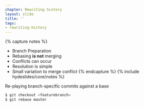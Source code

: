 ```yaml
---
chapter: Rewriting history
layout: slide
title: ''
tags:
- rewriting-history
---
```


{% capture notes %}
* Branch Preparation
* Rebasing __is not__ merging
* Conflicts can occur
* Resolution is simple
* Small variation to merge conflict
{% endcapture %}
{% include hydeslides/core/notes %}

Re-playing branch-specific commits against a base

```bash
$ git checkout <featurebranch>
$ git rebase master
```
